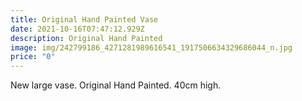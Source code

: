 ```yaml
---
title: Original Hand Painted Vase
date: 2021-10-16T07:47:12.929Z
description: Original Hand Painted
image: img/242799186_4271281989616541_1917506634329686044_n.jpg
price: "0"
---
```

New large vase. Original Hand Painted.
40cm high.